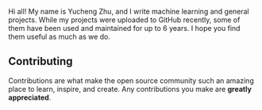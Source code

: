 Hi all! My name is Yucheng Zhu, and I write machine learning and general projects. While my projects were uploaded to GitHub recently, some of them have been used and maintained for up to 6 years. I hope you find them useful as much as we do.

## Contributing
Contributions are what make the open source community such an amazing place to learn, inspire, and create. Any contributions you make are **greatly appreciated**.

<!--
**Yucheng-Zhu/Yucheng-Zhu** is a ✨ _special_ ✨ repository because its `README.md` (this file) appears on your GitHub profile.

Here are some ideas to get you started:

- 🔭 I’m currently working on ...
- 🌱 I’m currently learning ...
- 👯 I’m looking to collaborate on ...
- 🤔 I’m looking for help with ...
- 💬 Ask me about ...
- 📫 How to reach me: ...
- 😄 Pronouns: ...
- ⚡ Fun fact: ...
-->
